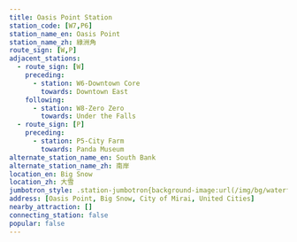 ```yaml
---
title: Oasis Point Station
station_code: [W7,P6]
station_name_en: Oasis Point
station_name_zh: 綠洲角
route_sign: [W,P]
adjacent_stations:
  - route_sign: [W]
    preceding:
      - station: W6-Downtown Core
        towards: Downtown East
    following:
      - station: W8-Zero Zero
        towards: Under the Falls
  - route_sign: [P]
    preceding:
      - station: P5-City Farm
        towards: Panda Museum
alternate_station_name_en: South Bank
alternate_station_name_zh: 南岸
location_en: Big Snow
location_zh: 大雪
jumbotron_style: .station-jumbotron{background-image:url(/img/bg/waterfallline.png),url(/img/bg/pandaexpress.png);background-repeat:no-repeat;background-size:100% 10px,50% 10px;background-position:0 115px,left 145px}
address: [Oasis Point, Big Snow, City of Mirai, United Cities]
nearby_attraction: []
connecting_station: false
popular: false
---
```


